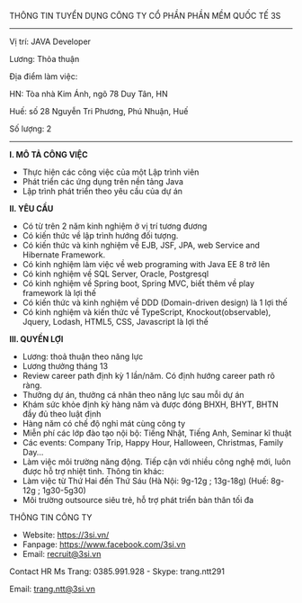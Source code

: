 
THÔNG TIN TUYỂN DỤNG
CÔNG TY CỔ PHẦN PHẦN MỀM QUỐC TẾ 3S

---

Vị trí: JAVA Developer

Lương: Thỏa thuận 

Địa điểm làm việc: 

HN: Tòa nhà Kim Ánh, ngõ 78 Duy Tân, HN

Huế: số 28 Nguyễn Tri Phương, Phú Nhuận, Huế

Số lượng: 2

---

**I. MÔ TẢ CÔNG VIỆC**
- Thực hiện các công việc của một Lập trình viên
- Phát triển các ứng dụng trên nền tảng Java
- Lập trình phát triển theo yêu cầu của dự án

**II. YÊU CẦU**
- Có từ trên 2 năm kinh nghiệm ở vị trí tương đương
- Có kiến thức về lập trình hướng đối tượng.
- Có kiến thức và kinh nghiệm về EJB, JSF, JPA, web Service and Hibernate Framework.
- Có kinh nghiệm làm việc về web programing with Java EE 8 trở lên 
- Có kinh nghiệm về SQL Server, Oracle, Postgresql
- Có kinh nghiệm về Spring boot, Spring MVC, biết thêm về play framework là lợi thế
- Có kiến thức và kinh nghiệm về  DDD (Domain-driven design) là 1 lợi thế
- Có kinh nghiệm và kiến thức về TypeScript, Knockout(observable), Jquery, Lodash, HTML5, CSS, Javascript là lợi thế

**III. QUYỀN LỢI**
- Lương: thoả thuận theo năng lực
- Lương thưởng tháng 13
- Review career path định kỳ 1 lần/năm. Có định hướng career path rõ ràng.
- Thưởng dự án, thưởng cá nhân theo năng lực sau mỗi dự án
- Khám sức khỏe định kỳ hàng năm và được đóng BHXH, BHYT, BHTN đầy đủ theo luật định
- Hàng năm có chế độ nghỉ mát cùng công ty
- Miễn phí các lớp đào tạo nội bộ: Tiếng Nhật, Tiếng Anh, Seminar kĩ thuật
- Các events: Company Trip, Happy Hour, Halloween, Christmas, Family Day…
- Làm việc môi trường năng động. Tiếp cận với nhiều công nghệ mới, luôn được hỗ trợ nhiệt tình.
Thông tin khác:
- Làm việc từ Thứ Hai đến Thứ Sáu (Hà Nội: 9g-12g ; 13g-18g) (Huế: 8g-12g ; 1g30-5g30)
- Môi trường outsource siêu trẻ, hỗ trợ phát triển bản thân tối đa

THÔNG TIN CÔNG TY
- Website: https://3si.vn/
- Fanpage: https://www.facebook.com/3si.vn
- Email: recruit@3si.vn

Contact HR
Ms Trang: 0385.991.928 - Skype: trang.ntt291

Email: trang.ntt@3si.vn
